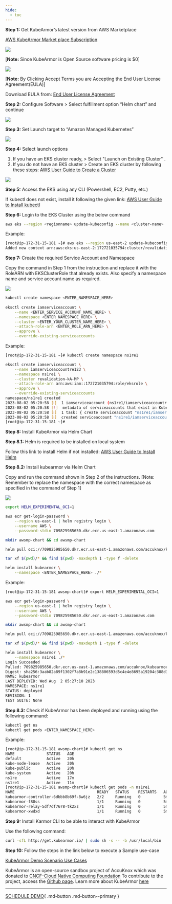 ```yaml
---
hide:
  - toc
---
```


**Step 1:** Get KubeArmor’s latest version from AWS Marketplace

<a href="https://aws.amazon.com/marketplace/pp/prodview-5npox4ixz64qk#pdp-pricing" target="_blank">AWS KubeArmor Market place Subscription</a>

![](/integrations/images/aws-kubearmor-0.png)

[**Note:** Since KubeArmor is Open Source software pricing is $0]

![](/integrations/images/aws-kubearmor-1.png)

[**Note:** By Clicking  Accept Terms you are Accepting the  End User License Agreement(EULA)]

Download EULA from: <a href="/integrations/images/aws-kubearmor-eula.pdf" target="_blank">End User License Agreement</a>

**Step 2:** Configure Software > Select fulfillment option “Helm chart” and continue

![](/integrations/images/aws-kubearmor-2.png)

**Step 3:** Set Launch target to “Amazon Managed Kubernetes” 

![](/integrations/images/aws-kubearmor-3.png)

**Step 4:** Select launch options

1. If you have an EKS cluster ready, > Select "Launch on Existing Cluster" . 
2. If you do not have an EKS cluster > Create an EKS cluster by following these steps: <a href="https://docs.aws.amazon.com/eks/latest/userguide/create-cluster.html" target="_blank">AWS User Guide to Create a Cluster</a>

![](/integrations/images/aws-kubearmor-4.png)

**Step 5:** Access the EKS using any CLI (Powershell, EC2, Putty, etc.)

If kubectl does not exist, install it following the given link:
<a href="https://docs.aws.amazon.com/eks/latest/userguide/install-kubectl.html" target="_blank">AWS User Guide to Install kubectl</a>

**Step 6:** Login to the EKS Cluster using the below command

```sh
aws eks --region <regionname> update-kubeconfig --name <cluster-name>
```

Example:

```sh
[root@ip-172-31-15-181 ~]# aws eks --region us-east-2 update-kubeconfig --name revalidation-kA-MP
Added new context arn:aws:eks:us-east-2:172721035794:cluster/revalidation-kA-MP to /root/.kube/config
```

**Step 7:** Create the required Service Account and Namespace

Copy the command in Step 1 from the instruction and replace it with the RoleARN with EKSClusterRole that already exists. Also specify a namespace name and service account name as required.

![](/integrations/images/aws-kubearmor-4.png)

```sh
kubectl create namespace <ENTER_NAMESPACE_HERE>
            
eksctl create iamserviceaccount \
    --name <ENTER_SERVICE_ACCOUNT_NAME_HERE> \
    --namespace <ENTER_NAMESPACE_HERE> \
    --cluster <ENTER_YOUR_CLUSTER_NAME_HERE> \
    --attach-role-arn <ENTER_ROLE_ARN_HERE> \
    --approve \
    --override-existing-serviceaccounts
```

Example:

```sh
[root@ip-172-31-15-181 ~]# kubectl create namespace ns1re1

eksctl create iamserviceaccount \
    --name iamserviceaccountre123 \
    --namespace ns1re1 \
    --cluster revalidation-kA-MP \
    --attach-role-arn arn:aws:iam::172721035794:role/eksrole \
    --approve \
    --override-existing-serviceaccounts
namespace/ns1re1 created
2023-08-02 05:20:58 [ℹ]  1 iamserviceaccount (ns1re1/iamserviceaccountre123) was included (based on the include/exclude rules)
2023-08-02 05:20:58 [!]  metadata of serviceaccounts that exist in Kubernetes will be updated, as --override-existing-serviceaccounts was set
2023-08-02 05:20:58 [ℹ]  1 task: { create serviceaccount "ns1re1/iamserviceaccountre123" }
2023-08-02 05:20:58 [ℹ]  created serviceaccount "ns1re1/iamserviceaccountre123"
[root@ip-172-31-15-181 ~]# 
```

**Step 8:** Install KubeArmor via Helm Chart

**Step 8.1:** Helm is required to be installed on local system

Follow this link to install Helm if not installed: <a href="https://docs.aws.amazon.com/eks/latest/userguide/helm.html" target="_blank">AWS User Guide to Install Helm</a>

**Step 8.2:** Install kubearmor via Helm Chart 

Copy and run the command shown in Step 2 of the instructions. [Note: Remember to replace the namespace with the correct namespace as specified in the command of Step 1]

![](/integrations/images/aws-kubearmor-5.png)

```sh
export HELM_EXPERIMENTAL_OCI=1

aws ecr get-login-password \
    --region us-east-1 | helm registry login \
    --username AWS \
    --password-stdin 709825985650.dkr.ecr.us-east-1.amazonaws.com

mkdir awsmp-chart && cd awsmp-chart

helm pull oci://709825985650.dkr.ecr.us-east-1.amazonaws.com/accuknox/kubearmor --version 0.10.3

tar xf $(pwd)/* && find $(pwd) -maxdepth 1 -type f -delete

helm install kubearmor \
    --namespace <ENTER_NAMESPACE_HERE> ./* 
```

Example:

```sh
[root@ip-172-31-15-181 awsmp-chart]# export HELM_EXPERIMENTAL_OCI=1

aws ecr get-login-password \
    --region us-east-1 | helm registry login \
    --username AWS \
    --password-stdin 709825985650.dkr.ecr.us-east-1.amazonaws.com

mkdir awsmp-chart && cd awsmp-chart

helm pull oci://709825985650.dkr.ecr.us-east-1.amazonaws.com/accuknox/kubearmor --version 0.10.3

tar xf $(pwd)/* && find $(pwd) -maxdepth 1 -type f -delete

helm install kubearmor \
    --namespace ns1re1 ./*
Login Succeeded
Pulled: 709825985650.dkr.ecr.us-east-1.amazonaws.com/accuknox/kubearmor:0.10.3
Digest: sha256:3aab82a89f1302f7a8b91e2c138806593d5c4e4e8695a19204c388d3ce2e87b7
NAME: kubearmor
LAST DEPLOYED: Wed Aug  2 05:27:10 2023
NAMESPACE: ns1re1
STATUS: deployed
REVISION: 1
TEST SUITE: None
```

**Step 8.3:** Check if KubeArmor has been deployed and running using the following command:

```sh
kubectl get ns
kubectl get pods <ENTER_NAMESPACE_HERE>
```

Example:

```sh
[root@ip-172-31-15-181 awsmp-chart]# kubectl get ns
NAME              STATUS   AGE
default           Active   20h
kube-node-lease   Active   20h
kube-public       Active   20h
kube-system       Active   20h
ns1re             Active   17m
ns1re1            Active   11m
[root@ip-172-31-15-181 awsmp-chart]# kubectl get pods -n ns1re1
NAME                                    READY   STATUS    RESTARTS   AGE
kubearmor-controller-6dbbb8b69f-8w6jz   2/2     Running   0          5m6s
kubearmor-f88ss                         1/1     Running   0          5m6s
kubearmor-relay-5df7df7678-tk2xz        1/1     Running   0          5m6s
kubearmor-xwdxd                         1/1     Running   0          5m6s
```

**Step 9:** Install Karmor CLI to be able to interact with KubeArmor

Use the following command:
```sh
curl -sfL http://get.kubearmor.io/ | sudo sh -s -- -b /usr/local/bin
```

**Step 10:** Follow the steps in the link below to execute a Sample use-case

[KubeArmor Demo Scenario Use Cases](https://help.accuknox.com/getting-started/open-source/#3-demo-scenario-use-cases)

KubeArmor is an open-source sandbox project of AccuKnox which was donated to <a href="https://www.cncf.io/projects/kubearmor/" target="_blank">CNCF-Cloud Native Computing Foundation</a>
To contribute to the project, access the <a href="https://github.com/kubearmor/KubeArmor" target="_blank">Github page</a>. Learn more about KubeArmor <a href="https://kubearmor.io/" target="_blank">here</a>

- - - 
[SCHEDULE DEMO](https://www.accuknox.com/contact-us){ .md-button .md-button--primary }